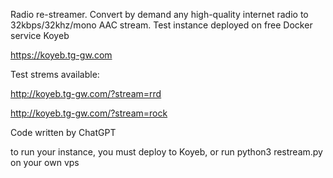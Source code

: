 Radio re-streamer. Convert by demand any high-quality internet radio to 32kbps/32khz/mono AAC stream.
Test instance deployed on free Docker service Koyeb 

https://koyeb.tg-gw.com

Test strems available:

http://koyeb.tg-gw.com/?stream=rrd

http://koyeb.tg-gw.com/?stream=rock

Code written by ChatGPT

to run your instance, you must deploy to Koyeb, or run 
python3 restream.py 
on your own vps
